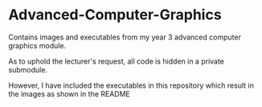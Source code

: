 # Advanced-Computer-Graphics

Contains images and executables from my year 3 advanced computer graphics module. 

As to uphold the lecturer's request, all code is hidden in a private submodule.

However, I have included the executables in this repository which result in the images as shown in the README
